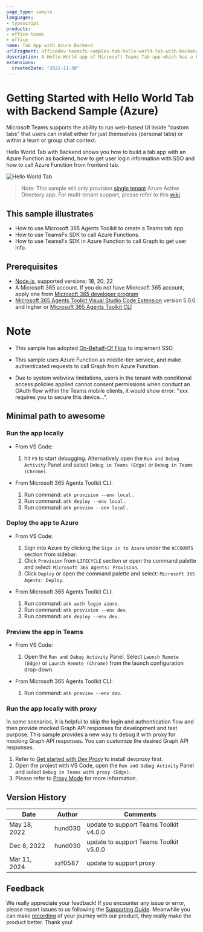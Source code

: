 ```yaml
---
page_type: sample
languages:
- typescript
products:
- office-teams
- office
name: Tab App with Azure Backend
urlFragment: officedev-teamsfx-samples-tab-hello-world-tab-with-backend
description: A Hello World app of Microsoft Teams Tab app which has a backend service.
extensions:
  createdDate: "2021-11-30"
---
```

# Getting Started with Hello World Tab with Backend Sample (Azure)

Microsoft Teams supports the ability to run web-based UI inside "custom tabs" that users can install either for just themselves (personal tabs) or within a team or group chat context.

Hello World Tab with Backend shows you how to build a tab app with an Azure Function as backend, how to get user login information with SSO and how to call Azure Function from frontend tab.

![Hello World Tab](assets/sampleDemo.gif)

> Note: This sample will only provision [single tenant](https://learn.microsoft.com/azure/active-directory/develop/single-and-multi-tenant-apps#who-can-sign-in-to-your-app) Azure Active Directory app. For multi-tenant support, please refer to this [wiki](https://aka.ms/teamsfx-multi-tenant).

## This sample illustrates

- How to use Microsoft 365 Agents Toolkit to create a Teams tab app.
- How to use TeamsFx SDK to call Azure Functions.
- How to use TeamsFx SDK in Azure Function to call Graph to get user info.

## Prerequisites

- [Node.js](https://nodejs.org/), supported versions: 18, 20, 22
- A Microsoft 365 account. If you do not have Microsoft 365 account, apply one from [Microsoft 365 developer program](https://developer.microsoft.com/en-us/microsoft-365/dev-program)
- [Microsoft 365 Agents Toolkit Visual Studio Code Extension](https://aka.ms/teams-toolkit) version 5.0.0 and higher or [Microsoft 365 Agents Toolkit CLI](https://aka.ms/teams-toolkit-cli)

# Note
- This sample has adopted [On-Behalf-Of Flow](https://learn.microsoft.com/en-us/azure/active-directory/develop/v2-oauth2-on-behalf-of-flow) to implement SSO.

- This sample uses Azure Function as middle-tier service, and make authenticated requests to call Graph from Azure Function.

- Due to system webview limitations, users in the tenant with conditional access policies applied cannot consent permissions when conduct an OAuth flow within the Teams mobile clients, it would show error: "xxx requires you to secure this device...".

## Minimal path to awesome

### Run the app locally

- From VS Code:
    1. hit `F5` to start debugging. Alternatively open the `Run and Debug Activity` Panel and select `Debug in Teams (Edge)` or `Debug in Teams (Chrome)`.

- From Microsoft 365 Agents Toolkit CLI:
    1. Run command: `atk provision --env local` .
    1. Run command: `atk deploy --env local` .
    1. Run command: `atk preview --env local` .

### Deploy the app to Azure

- From VS Code:
    1. Sign into Azure by clicking the `Sign in to Azure` under the `ACCOUNTS` section from sidebar.
    1. Click `Provision` from `LIFECYCLE` section or open the command palette and select: `Microsoft 365 Agents: Provision`.
    1. Click `Deploy` or open the command palette and select: `Microsoft 365 Agents: Deploy`.

- From Microsoft 365 Agents Toolkit CLI:
    1. Run command: `atk auth login azure`.
    1. Run command: `atk provision --env dev`.
    1. Run command: `atk deploy --env dev`.

### Preview the app in Teams

- From VS Code:
    1. Open the `Run and Debug Activity` Panel. Select `Launch Remote (Edge)` or `Launch Remote (Chrome)` from the launch configuration drop-down.

- From Microsoft 365 Agents Toolkit CLI:
    1. Run command: `atk preview --env dev`.

### Run the app locally with proxy
In some scenarios, it is helpful to skip the login and authentication flow and then provide mocked Graph API responses for development and test purpose. This sample provides a new way to debug it with proxy for mocking Graph API responses. You can customize the desired Graph API responses.
1. Refer to [Get started with Dev Proxy](https://learn.microsoft.com/en-us/microsoft-cloud/dev/dev-proxy/get-started?tabs=powershell&pivots=client-operating-system-windows) to install devproxy first.
1. Open the project with VS Code, open the `Run and Debug Activity` Panel and select `Debug in Teams with proxy (Edge)`. 
1. Please refer to [Proxy Mode](proxy/README.md) for more information.

## Version History

|Date| Author| Comments|
|---|---|---|
|May 18, 2022| hund030 | update to support Teams Toolkit v4.0.0|
|Dec 8, 2022| hund030 | update to support Teams Toolkit v5.0.0|
|Mar 11, 2024| xzf0587 | update to support proxy|

## Feedback
We really appreciate your feedback! If you encounter any issue or error, please report issues to us following the [Supporting Guide](https://github.com/OfficeDev/TeamsFx-Samples/blob/dev/SUPPORT.md). Meanwhile you can make [recording](https://aka.ms/teamsfx-record) of your journey with our product, they really make the product better. Thank you!